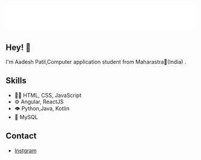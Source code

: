 <h1 align="center">
  <img src="https://github.com/AadeshPatil/AadeshPatil/blob/main/name.svg" alt="Marton Lederer" />
</h1>

## Hey! 👋
I'm Aadesh Patil,Computer application student from Maharastra🚩(India) .



## Skills
- 👨‍💻 HTML, CSS, JavaScript
- ⚙️ Angular, ReactJS
- 👁️ Python,Java, Kotlin
- 💽 MySQL 

## Contact
- [Instgram](https://instagram.com/aadesh.patil_)
